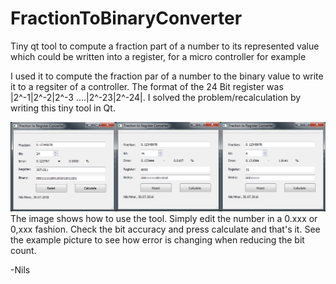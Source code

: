 # FractionToBinaryConverter
Tiny qt tool to compute a fraction part of a number to its represented value which could be written into a register, for a micro controller for example

I used it to compute the fraction par of a number to the binary value to write it to a regsiter of a controller. 
The format of the 24 Bit register was |2^-1|2^-2|2^-3 ....|2^-23|2^-24|. I solved the problem/recalculation by writing this tiny tool in Qt.

![Alt text](images/fraction_preview.png?raw=true "Picture to show usage")
The image shows how to use the tool. Simply edit the number in a 0.xxx or 0,xxx fashion. Check the bit accuracy and press calculate and that's it. See the example picture to see how error is changing when reducing the bit count.

-Nils
